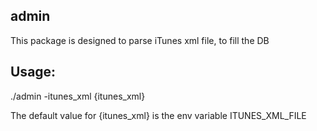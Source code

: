 admin
-----

This package is designed to parse iTunes xml file, to fill the DB


Usage:
------

./admin -itunes_xml {itunes_xml}

The default value for {itunes_xml} is the env variable ITUNES_XML_FILE
